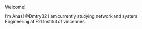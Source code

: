 Welcome! </br>

I’m Anas! @Dmtry32
I am currently studying network and system Engineering at F2I Institut of vincennes 
